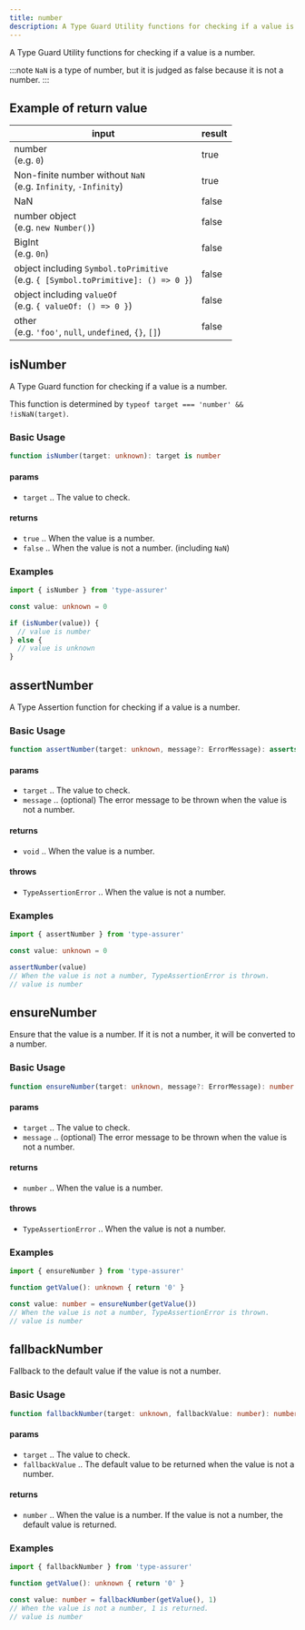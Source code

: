 ```yaml
---
title: number
description: A Type Guard Utility functions for checking if a value is a number.
---
```

A Type Guard Utility functions for checking if a value is a number.

:::note
`NaN` is a type of number, but it is judged as false because it is not a number.
:::

## Example of return value

| input | result |
| ----- | ------ |
| number <br> (e.g. `0`) | true |
| Non-finite number without `NaN` <br> (e.g. `Infinity`, `-Infinity`) | true |
| NaN | false |
| number object <br> (e.g. `new Number()`) | false |
| BigInt <br> (e.g. `0n`) | false |
| object including `Symbol.toPrimitive` <br> (e.g. `{ [Symbol.toPrimitive]: () => 0 }`) | false |
| object including `valueOf` <br> (e.g. `{ valueOf: () => 0 }`) | false |
| other <br> (e.g. `'foo'`, `null`, `undefined`, `{}`, `[]`) | false |

## isNumber

A Type Guard function for checking if a value is a number.

This function is determined by `typeof target === 'number' && !isNaN(target)`.

### Basic Usage

```typescript
function isNumber(target: unknown): target is number
```

#### params

- `target` .. The value to check.

#### returns

- `true` .. When the value is a number.
- `false` .. When the value is not a number. (including `NaN`)

### Examples

```typescript
import { isNumber } from 'type-assurer'

const value: unknown = 0

if (isNumber(value)) {
  // value is number
} else {
  // value is unknown
}
```

## assertNumber

A Type Assertion function for checking if a value is a number.

### Basic Usage

```typescript
function assertNumber(target: unknown, message?: ErrorMessage): asserts target is number
```

#### params

- `target` .. The value to check.
- `message` .. (optional) The error message to be thrown when the value is not a number.

#### returns

- `void` .. When the value is a number.

#### throws

- `TypeAssertionError` .. When the value is not a number.

### Examples

```typescript
import { assertNumber } from 'type-assurer'

const value: unknown = 0

assertNumber(value)
// When the value is not a number, TypeAssertionError is thrown.
// value is number
```

## ensureNumber

Ensure that the value is a number. If it is not a number, it will be converted to a number.

### Basic Usage

```typescript
function ensureNumber(target: unknown, message?: ErrorMessage): number
```

#### params

- `target` .. The value to check.
- `message` .. (optional) The error message to be thrown when the value is not a number.

#### returns

- `number` .. When the value is a number.

#### throws

- `TypeAssertionError` .. When the value is not a number.

### Examples

```typescript
import { ensureNumber } from 'type-assurer'

function getValue(): unknown { return '0' }

const value: number = ensureNumber(getValue())
// When the value is not a number, TypeAssertionError is thrown.
// value is number
```

## fallbackNumber

Fallback to the default value if the value is not a number.

### Basic Usage

```typescript
function fallbackNumber(target: unknown, fallbackValue: number): number
```

#### params

- `target` .. The value to check.
- `fallbackValue` .. The default value to be returned when the value is not a number.

#### returns

- `number` .. When the value is a number. If the value is not a number, the default value is returned.

### Examples

```typescript
import { fallbackNumber } from 'type-assurer'

function getValue(): unknown { return '0' }

const value: number = fallbackNumber(getValue(), 1)
// When the value is not a number, 1 is returned.
// value is number
```
